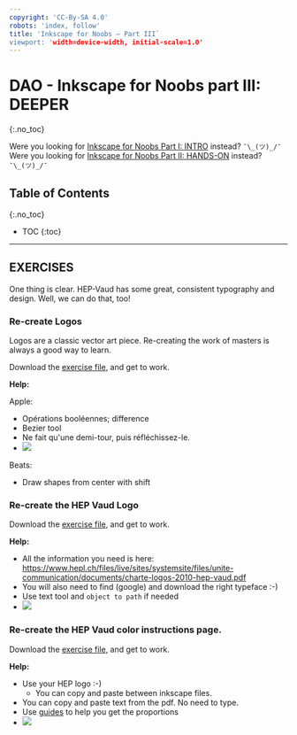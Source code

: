 ```yaml
---
copyright: 'CC-By-SA 4.0'
robots: 'index, follow'
title: 'Inkscape for Noobs – Part III`
viewport: 'width=device-width, initial-scale=1.0'
---
```


# DAO - Inkscape for Noobs part III: DEEPER
  {:.no_toc}
  
Were you looking for [Inkscape for Noobs Part I: INTRO](noobs1.md) instead? `¯\_(ツ)_/¯`
Were you looking for [Inkscape for Noobs Part II: HANDS-ON](noobs2.md) instead? `¯\_(ツ)_/¯`

## Table of Contents
  {:.no_toc}

  * TOC
  {:toc}

  ---

## EXERCISES

One thing is clear. HEP-Vaud has some great, consistent typography and design. Well, we can do that, too!

### Re-create Logos

Logos are a classic vector art piece. Re-creating the work of masters is always a good way to learn.

Download the [exercise file](/assets/noob-svg/part_III_logo.svg), and get to work.

**Help:**

Apple:

- Opérations booléennes; difference
- Bezier tool
- Ne fait qu'une demi-tour, puis réfléchissez-le.
- ![](https://i.imgur.com/w5dHChS.png)

Beats: 

- Draw shapes from center with shift

### Re-create the HEP Vaud Logo

Download the [exercise file](/assets/noob-svg/part_III_hep_logo.svg), and get to work.

**Help:**

- All the information you need is here: 
https://www.hepl.ch/files/live/sites/systemsite/files/unite-communication/documents/charte-logos-2010-hep-vaud.pdf
- You will also need to find (google) and download the right typeface :-)
- Use text tool and `object to path` if needed
- ![](https://i.imgur.com/dV0rNBK.png)

### Re-create the HEP Vaud color instructions page. 

Download the [exercise file](/assets/noob-svg/part_III_hep_logo_page.svg), and get to work.

**Help:**

- Use your HEP logo :-)
  - You can copy and paste between inkscape files. 
- You can copy and paste text from the pdf. No need to type. 
- Use [guides](https://inkscape.org/en/doc/keys048.fr.html#d0e959) to help you get the proportions
- ![](https://i.imgur.com/tImHFs7.png)

